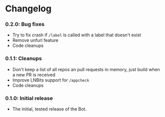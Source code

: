 # Changelog

### 0.2.0: Bug fixes

- Try to fix crash if `/label` is called with a label that doesn't exist
- Remove unfurl feature
- Code cleanups

### 0.1.1: Cleanups

- Don't keep a list of all repos an pull requests in memory, just build when a new PR is received
- Improve LNBits support for `/appcheck`
- Code cleanups

### 0.1.0: Initial release

- The initial, tested release of the Bot.
